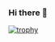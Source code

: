 ### Hi there 👋

[![trophy](https://github-profile-trophy.vercel.app/?username=ryo-ma&theme=oldie)](https://github.com/ryo-ma/github-profile-trophy)
